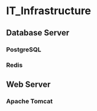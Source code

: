 # IT_Infrastructure

## Database Server

### PostgreSQL
### Redis

## Web Server

### Apache Tomcat
